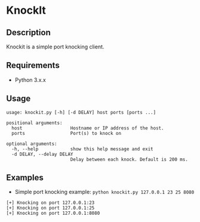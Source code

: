 # KnockIt

Description
------------
Knockit is a simple port knocking client.

Requirements
-------------
* Python 3.x.x

Usage
-------------
```
usage: knockit.py [-h] [-d DELAY] host ports [ports ...]

positional arguments:
  host                  Hostname or IP address of the host.
  ports                 Port(s) to knock on

optional arguments:
  -h, --help            show this help message and exit
  -d DELAY, --delay DELAY
                        Delay between each knock. Default is 200 ms.
```

Examples
-------------
* Simple port knocking example: 
`python knockit.py 127.0.0.1 23 25 8080`

```
[+] Knocking on port 127.0.0.1:23
[+] Knocking on port 127.0.0.1:25
[+] Knocking on port 127.0.0.1:8080 
```